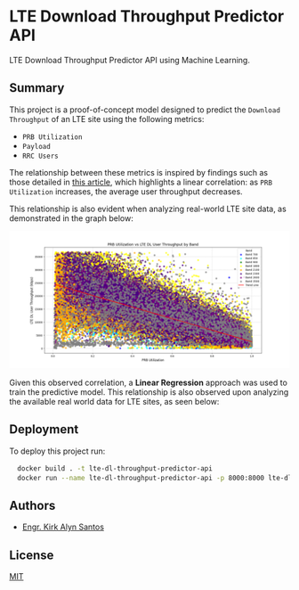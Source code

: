 
# LTE Download Throughput Predictor API

LTE Download Throughput Predictor API using Machine Learning.

## Summary

This project is a proof-of-concept model designed to predict the `Download Throughput` of an LTE site using the following metrics:

- `PRB Utilization`
- `Payload`
- `RRC Users`

The relationship between these metrics is inspired by findings such as those detailed in [this article](https://www.researchgate.net/figure/The-test-set-LTE-cells-PRB-utilization-vs-average-user-throughput-of-1-busy-hour-Linear_fig3_345446849?fbclid=IwZXh0bgNhZW0CMTEAAR05hot6mKNi2HTGkK5CIhinJhs0J-7AyueSaDXfHjnn_4GZN2Cmrw-hIX8_aem_J7at88cjMh_qC9387ZtV0A&__cf_chl_tk=.LRTE2OXcHhJZaYeivl7qdzXL_CdY094uJ4uepfNQo4-1735223026-1.0.1.1-quTIhVHN8WL2cvbAyZ7WW_58zMGsTYM_8LQncSQwK9Y), which highlights a linear correlation: as `PRB Utilization` increases, the average user throughput decreases.

This relationship is also evident when analyzing real-world LTE site data, as demonstrated in the graph below:

![PRB Utilization vs. Download Throughput](assets/prb-vs-dltput.png)

Given this observed correlation, a **Linear Regression** approach was used to train the predictive model.
This relationship is also observed upon analyzing the available real world data for LTE sites, as seen below:

## Deployment

To deploy this project run:

```bash
  docker build . -t lte-dl-throughput-predictor-api
  docker run --name lte-dl-throughput-predictor-api -p 8000:8000 lte-dl-throughput-predictor-api
```


## Authors

- [Engr. Kirk Alyn Santos](https://github.com/kirkalyn13)


## License

[MIT](https://choosealicense.com/licenses/mit/)

